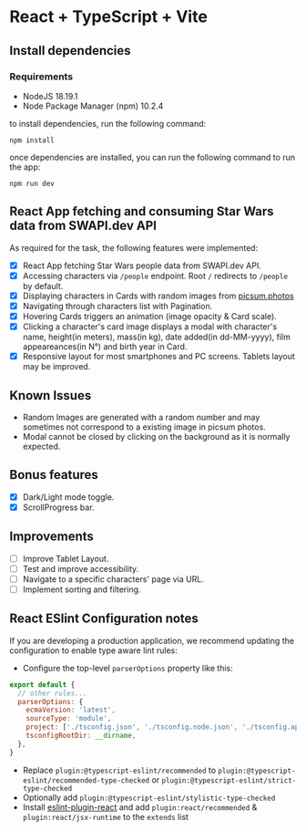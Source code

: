 # React + TypeScript + Vite

## Install dependencies

### Requirements

- NodeJS 18.19.1
- Node Package Manager (npm) 10.2.4

to install dependencies, run the following command:

`npm install`

once dependencies are installed, you can run the following command to run the app:

`npm run dev`

## React App fetching and consuming Star Wars data from SWAPI.dev API

As required for the task, the following features were implemented:

- [x] React App fetching Star Wars people data from SWAPI.dev API.
- [x] Accessing characters via `/people` endpoint. Root `/` redirects to `/people` by default.
- [x] Displaying characters in Cards with random images from [picsum.photos](https://picsum.photos)
- [x] Navigating through characters list with Pagination.
- [x] Hovering Cards triggers an animation (image opacity & Card scale).
- [x] Clicking a character's card image displays a modal with character's name, height(in meters), mass(in kg), date added(in dd-MM-yyyy), film appeareances(in N°) and birth year in Card.
- [x] Responsive layout for most smartphones and PC screens. Tablets layout may be improved.

## Known Issues

- Random Images are generated with a random number and may sometimes not correspond to a existing image in picsum photos.
- Modal cannot be closed by clicking on the background as it is normally expected.

## Bonus features

- [x] Dark/Light mode toggle.
- [x] ScrollProgress bar.

## Improvements

- [ ] Improve Tablet Layout.
- [ ] Test and improve accessibility.
- [ ] Navigate to a specific characters' page via URL.
- [ ] Implement sorting and filtering.

## React ESlint Configuration notes

If you are developing a production application, we recommend updating the configuration to enable type aware lint rules:

- Configure the top-level `parserOptions` property like this:

```js
export default {
  // other rules...
  parserOptions: {
    ecmaVersion: 'latest',
    sourceType: 'module',
    project: ['./tsconfig.json', './tsconfig.node.json', './tsconfig.app.json'],
    tsconfigRootDir: __dirname,
  },
}
```

- Replace `plugin:@typescript-eslint/recommended` to `plugin:@typescript-eslint/recommended-type-checked` or `plugin:@typescript-eslint/strict-type-checked`
- Optionally add `plugin:@typescript-eslint/stylistic-type-checked`
- Install [eslint-plugin-react](https://github.com/jsx-eslint/eslint-plugin-react) and add `plugin:react/recommended` & `plugin:react/jsx-runtime` to the `extends` list
